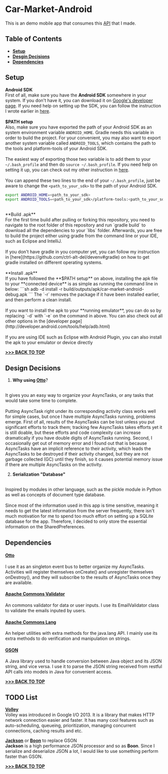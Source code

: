 # Car-Market-Android

This is an demo mobile app that consumes this [API](https://github.com/ctrl-alt-del/car-market) that I made.

## Table of Contents
  * [**Setup**](#setup)
  * [**Desgin Decisions**](#design-decisions)
  * [**Dependencies**](#dependencies)


## Setup
**Android SDK**
<br>
First of all, make sure you have the **Android SDK** somewhere in your system.  If you don't have it, you can download it on [Google's developer page](http://developer.android.com/sdk/index.html).  If you need help on setting up the SDK, you can follow the instruction I wrote earlier in [here](https://github.com/ctrl-alt-del/devenv#sdk).
<br><br>
**$PATH setup**
<br>
Also, make sure you have exported the path of your Android SDK as an system environment variable `ANDROID_HOME`.  Gradle needs this variable in order to build the project.  For your convenient, you may also want to export another system variable called `ANDROID_TOOLS`, which contains the path to the tools and platform-tools of your Android SDK.
<br><br>
The easiest way of exporting those two variable is to add them to your `~/.bash_profile` and then do `source ~/.bash_profile`.  If you need help on setting it up, you can check out my other instruction in [here](https://github.com/ctrl-alt-del/devenv#setup-bash_profile).
<br><br>
You can append these two lines to the end of your `~/.bash_profile`, just be aware to change the `<path_to_your_sdk>` to the path of your Android SDK.
```sh
export ANDROID_HOME=<path_to_your_sdk>
export ANDROID_TOOLS=<path_to_your_sdk>/platform-tools:<path_to_your_sdk>/tools/
```
<br>
**Build .apk**
<br>
For the first time build after pulling or forking this repository, you need to navigate to the root folder of this repository and run `gradle build` to download all the dependencies to your `libs` folder.  Afterwards, you are free to build the project either using gradle from the command line or your IDE, such as Eclipse and IntelliJ.
<br><br>
If you don't have gradle in you computer yet, you can follow my instruction in [here](https://github.com/ctrl-alt-del/devenv#gradle) on how to get gradle installed on different operating systems.
<br><br>
**Install .apk**
<br>
If you have followed the **$PATH setup** on above, installing the apk file to your **connected device** is as simple as running the command line in below:
```sh
adb -d install -r build/outputs/apk/car-market-android-debug.apk
```
The `-r` removes the package if it have been installed earlier, and then perform a clean install.
<br><br>
If you want to install the apk to your **running emulator**, you can do so by replacing `-d` with `-e` on the command in above. You can also check out all other options in the [developer page](http://developer.android.com/tools/help/adb.html)
<br><br>
If you are using IDE such as Eclipse with Android Plugin, you can also install the apk to your emulator or device directly

[**>>> BACK TO TOP**](#table-of-contents)

## Design Decisions
1. **Why using [Otto](#otto)**?
<br>
It gives you an easy way to organize your AsyncTasks, or any tasks that would take some time to complete.
<br><br>
Putting AsyncTask right under its corresponding activity class works well for simple cases, but once I have multiple AsyncTasks running, problems emerge.  First of all, results of the AsyncTasks can be lost unless you put significant efforts to track them; tracking few AsyncTasks takes efforts yet it is still doable, but these efforts and code complexity can increase dramatically if you have double digits of AsyncTasks running.  Second, I occasionally get out of memory error and I found out that is because AsyncTasks have an implicit reference to their activity, which leads the AsyncTasks to be destroyed if their activity changed, but they are not garbage collected (GC) until they finish, so it causes potential memory issue if there are multiple AsyncTasks on the activity.

2. **Serialization "Database"**
<br>
Inspired by modules in other language, such as the pickle module in Python as well as concepts of document type database.
<br><br>
Since most of the information used in this app is time sensitive, meaning it needs to get the latest information from the server frequently, there isn't much motivation for me to spend too much effort on setting up a SQLite  database for the app.  Therefore, I decided to only store the essential information on the SharedPreferences.

## Dependencies
#### [**Otto**](http://square.github.io/otto/)
I use it as an singleton event bus to better organize my AsyncTasks.  Activities will register themselves onCreate() and unregister themselves onDestroy(), and they will subscribe to the results of AsyncTasks once they are available.

#### [**Apache Commons Validator**](http://commons.apache.org/proper/commons-validator/)
An commons validator for data or user inputs.  I use its EmailValidator class to validate the emails inputed by users.

#### [**Apache Commons Lang**](http://commons.apache.org/proper/commons-lang/)
An helper utilities with extra methods for the java.lang API.  I mainly use its extra methods to do verification and manipulation on strings.

#### [**GSON**](https://code.google.com/p/google-gson/)
A Java library used to handle conversion between Java object and its JSON string, and vice versa.  I use it to parse the JSON string received from restful API calls into models in Java for convenient access.

[**>>> BACK TO TOP**](#table-of-contents)

## TODO List
[**Volley**](http://developer.android.com/training/volley/index.html)
<br>
Volley was introduced in Google I/O 2013.  It is a library that makes HTTP network connection easier and faster.  It has many cool features such as auto-scheduling, queueing, prioritization, managing concurrent connections, caching results and etc.


[**Jackson**](http://jackson.codehaus.org/) or [**Boon**](https://github.com/RichardHightower/boon) to replace GSON
<br>
**Jackson** is a high performance JSON processor and so as **Boon**.  Since I serialize and deserialize JSON a lot, I would like to use something perform faster than GSON.

[**>>> BACK TO TOP**](#table-of-contents)
